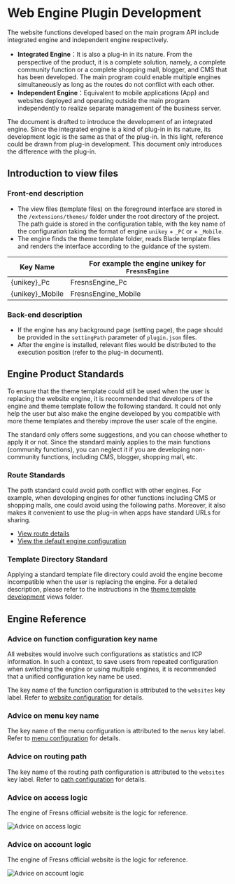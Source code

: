 # Web Engine Plugin Development

The website functions developed based on the main program API include integrated engine and independent engine respectively.

- **Integrated Engine**：It is also a plug-in in its nature. From the perspective of the product, it is a complete solution, namely, a complete community function or a complete shopping mall, blogger, and CMS that has been developed. The main program could enable multiple engines simultaneously as long as the routes do not conflict with each other.
- **Independent Engine**：Equivalent to mobile applications (App) and websites deployed and operating outside the main program independently to realize separate management of the business server.

The document is drafted to introduce the development of an integrated engine. Since the integrated engine is a kind of plug-in in its nature, its development logic is the same as that of the plug-in. In this light, reference could be drawn from plug-in development. This document only introduces the difference with the plug-in.

## Introduction to view files

### Front-end description

- The view files (template files) on the foreground interface are stored in the `/extensions/themes/` folder under the root directory of the project. The path guide is stored in the configuration table, with the key name of the configuration taking the format of engine `unikey` + `_PC` or + `_Mobile`.
- The engine finds the theme template folder, reads Blade template files and renders the interface according to the guidance of the system.

| Key Name | For example the engine unikey for `FresnsEngine` |
| --- | --- |
| {unikey}_Pc | FresnsEngine_Pc |
| {unikey}_Mobile | FresnsEngine_Mobile |

### Back-end description

- If the engine has any background page (setting page), the page should be provided in the `settingPath` parameter of `plugin.json` files.
- After the engine is installed, relevant files would be distributed to the execution position (refer to the plug-in document).


## Engine Product Standards

To ensure that the theme template could still be used when the user is replacing the website engine, it is recommended that developers of the engine and theme template follow the following standard. It could not only help the user but also make the engine developed by you compatible with more theme templates and thereby improve the user scale of the engine.

The standard only offers some suggestions, and you can choose whether to apply it or not. Since the standard mainly applies to the main functions (community functions), you can neglect it if you are developing non-community functions, including CMS, blogger, shopping mall, etc.

### Route Standards

The path standard could avoid path conflict with other engines. For example, when developing engines for other functions including CMS or shopping malls, one could avoid using the following paths. Moreover, it also makes it convenient to use the plug-in when apps have standard URLs for sharing.

- [View route details](../theme/structure.md)
- [View the default engine configuration](../../database/keyname/website.md)

### Template Directory Standard

Applying a standard template file directory could avoid the engine become incompatible when the user is replacing the engine. For a detailed description, please refer to the instructions in the [theme template development](../theme/) views folder. 

## Engine Reference

### Advice on function configuration key name

All websites would involve such configurations as statistics and ICP information. In such a context, to save users from repeated configuration when switching the engine or using multiple engines, it is recommended that a unified configuration key name be used.

The key name of the function configuration is attributed to the `websites` key label. Refer to [website configuration](../../database/keyname/website.md) for details.

### Advice on menu key name

The key name of the menu configuration is attributed to the `menus` key label. Refer to [menu configuration](../../database/keyname/menus.md) for details.

### Advice on routing path

The key name of the routing path configuration is attributed to the `websites` key label. Refer to [path configuration](../../database/keyname/paths.md) for details.

### Advice on access logic

The engine of Fresns official website is the logic for reference.

![Advice on access logic](/assets/flowchart/access.jpg)

### Advice on account logic

The engine of Fresns official website is the logic for reference.

![Advice on account logic](/assets/flowchart/account.jpg)
